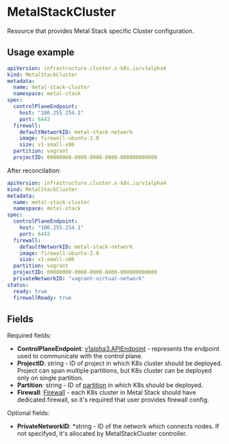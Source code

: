 # MetalStackCluster

Resource that provides Metal Stack specific Cluster configuration.

## Usage example

```yaml
apiVersion: infrastructure.cluster.x-k8s.io/v1alpha4
kind: MetalStackCluster
metadata:
  name: metal-stack-cluster
  namespace: metal-stack
spec:
  controlPlaneEndpoint:
    host: "100.255.254.1"
    port: 6443
  firewall:
    defaultNetworkID: metal-stack-network
    image: firewall-ubuntu-2.0
    size: v1-small-x86
  partition: vagrant
  projectID: 00000000-0000-0000-0000-000000000000
```

After reconcilation:
```yaml
apiVersion: infrastructure.cluster.x-k8s.io/v1alpha4
kind: MetalStackCluster
metadata:
  name: metal-stack-cluster
  namespace: metal-stack
spec:
  controlPlaneEndpoint:
    host: "100.255.254.1"
    port: 6443
  firewall:
    defaultNetworkID: metal-stack-network
    image: firewall-ubuntu-2.0
    size: v1-small-x86
  partition: vagrant
  projectID: 00000000-0000-0000-0000-000000000000
  privateNetworkID: "vagrant-virtual-network"
status:
  ready: true
  firewallReady: true
```

## Fields
Required fields:
- **ControlPlaneEndpoint**: [v1alpha3.APIEndpoint]() - represents the endpoint used to communicate with the control plane.
- **ProjectID**: string - ID of project in which K8s cluster should be deployed. Project can span multiple partitions, but K8s cluster can be deployed only on single partition.
- **Partition**: string - ID of [partition](https://docs.metal-stack.io/stable/overview/architecture/#Partitions) in which K8s should be deployed.
- **Firewall**: [Firewall]() - each K8s cluster in Metal Stack should have dedicated firewall, so it's required that user provides firewall config. 

Optional fields:
- **PrivateNetworkID**: *string - ID of the network which connects nodes. If not specifyed, it's allocated by MetalStackCluster controller.